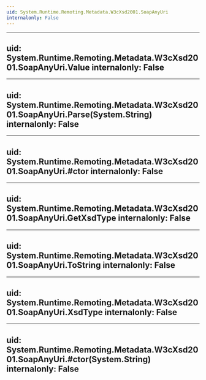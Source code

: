 ```yaml
---
uid: System.Runtime.Remoting.Metadata.W3cXsd2001.SoapAnyUri
internalonly: False
---
```


---
uid: System.Runtime.Remoting.Metadata.W3cXsd2001.SoapAnyUri.Value
internalonly: False
---

---
uid: System.Runtime.Remoting.Metadata.W3cXsd2001.SoapAnyUri.Parse(System.String)
internalonly: False
---

---
uid: System.Runtime.Remoting.Metadata.W3cXsd2001.SoapAnyUri.#ctor
internalonly: False
---

---
uid: System.Runtime.Remoting.Metadata.W3cXsd2001.SoapAnyUri.GetXsdType
internalonly: False
---

---
uid: System.Runtime.Remoting.Metadata.W3cXsd2001.SoapAnyUri.ToString
internalonly: False
---

---
uid: System.Runtime.Remoting.Metadata.W3cXsd2001.SoapAnyUri.XsdType
internalonly: False
---

---
uid: System.Runtime.Remoting.Metadata.W3cXsd2001.SoapAnyUri.#ctor(System.String)
internalonly: False
---
